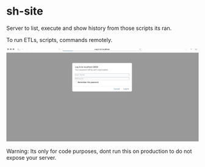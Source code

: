 # sh-site

Server to list, execute and show history from those scripts its ran.

To run ETLs, scripts, commands remotely.

![using sh site](https://github.com/joseteodoro/sh-site/raw/main/images/sh-site-usage.gif)


Warning: Its only for code purposes, dont run this on production to do not expose your server.